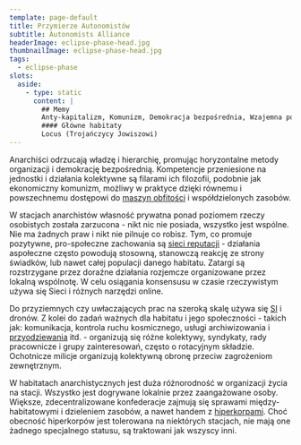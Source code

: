 ```yaml
---
template: page-default
title: Przymierze Autonomistów
subtitle: Autonomists Alliance
headerImage: eclipse-phase-head.jpg
thumbnailImage: eclipse-phase-head.jpg
tags:
  - eclipse-phase
slots:
  aside:
    - type: static
      content: |
        ## Memy
        Anty-kapitalizm, Komunizm, Demokracja bezpośrednia, Wzajemna pomoc
        #### Główne habitaty
        Locus (Trojańczycy Jowiszowi)
---
```

Anarchiści odrzucają władzę i hierarchię, promując horyzontalne metody organizacji i demokrację bezpośrednią. Kompetencje przeniesione na jednostki i działania kolektywne są filarami ich filozofii, podobnie jak ekonomiczny komunizm, możliwy w praktyce dzięki równemu i powszechnemu dostępowi do [maszyn obfitości](./Encyklopedia/Nanofabrykacja.md) i współdzielonych zasobów.

W stacjach anarchistów własność prywatna ponad poziomem rzeczy osobistych została zarzucona - nikt nic nie posiada, wszystko jest wspólne. Nie ma żadnych praw i nikt nie pilnuje co robisz. Tym, co promuje pozytywne, pro-społeczne zachowania są [sieci reputacji](sieci+reputacji) - działania aspołeczne często powodują stosowną, stanowczą reakcję ze strony świadków, lub nawet całej populacji danego habitatu. Zatargi są rozstrzygane przez doraźne działania rozjemcze organizowane przez lokalną wspólnotę. W celu osiągania konsensusu w czasie rzeczywistym używa się Sieci i różnych narzędzi online.

Do przyziemnych czy uwłaczających prac na szeroką skalę używa się [SI](SI) i dronów. Z kolei do zadań ważnych dla habitatu i jego społeczności - takich jak: komunikacja, kontrola ruchu kosmicznego, usługi archiwizowania i [przyodziewania](./Encyklopedia/Przyodziewanie.md) itd. - organizują się różne kolektywy, syndykaty, rady pracownicze i grupy zainteresowań, często o rotacyjnym składzie. Ochotnicze milicje organizują kolektywną obronę przeciw zagrożeniom zewnętrznym.

W habitatach anarchistycznych jest duża różnorodność w organizacji życia na stacji. Wszystko jest dogrywane lokalnie przez zaangażowane osoby. Większe, zdecentralizowane konfederacje zajmują się sprawami między-habitatowymi i dzieleniem zasobów, a nawet handem z [hiperkorpami](Hiperkorporacje "Hiperkorporacje"). Choć obecność hiperkorpów jest tolerowana na niektórych stacjach, nie mają one żadnego specjalnego statusu, są traktowani jak wszyscy inni.
